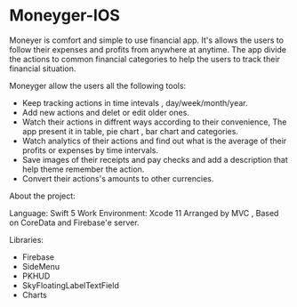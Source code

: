 # Moneyger-IOS

Moneyer is comfort and simple to use financial app. It's allows the users to follow their expenses and profits from anywhere at anytime.
The app divide the actions to common financial categories to help the users to track their financial situation.

Moneyger allow the users all the following tools:

* Keep tracking actions in time intevals , day/week/month/year.
* Add new actions and delet or edit older ones.
* Watch their actions in diffrent ways according to their convenience, The app present it in table, pie chart , bar chart and categories.
* Watch analytics of their actions and find out what is the average of their profits or expenses by time intervals.
* Save images of their receipts and pay checks and add a description that help theme remember the action.
* Convert their actions's amounts to other currencies. 

About the project:

Language: Swift 5
Work Environment: Xcode 11 
Arranged by MVC , Based on CoreData and Firebase'e server.

Libraries:

* Firebase
* SideMenu
* PKHUD
* SkyFloatingLabelTextField
* Charts
